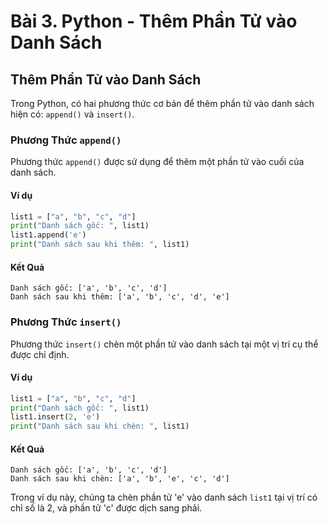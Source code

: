 # Bài 3. Python - Thêm Phần Tử vào Danh Sách

## Thêm Phần Tử vào Danh Sách

Trong Python, có hai phương thức cơ bản để thêm phần tử vào danh sách hiện có: `append()` và `insert()`.

### Phương Thức `append()`

Phương thức `append()` được sử dụng để thêm một phần tử vào cuối của danh sách.

#### Ví dụ

```python
list1 = ["a", "b", "c", "d"]
print("Danh sách gốc: ", list1)
list1.append('e')
print("Danh sách sau khi thêm: ", list1)
```

#### Kết Quả

```
Danh sách gốc: ['a', 'b', 'c', 'd']
Danh sách sau khi thêm: ['a', 'b', 'c', 'd', 'e']
```

### Phương Thức `insert()`

Phương thức `insert()` chèn một phần tử vào danh sách tại một vị trí cụ thể được chỉ định.

#### Ví dụ

```python
list1 = ["a", "b", "c", "d"]
print("Danh sách gốc: ", list1)
list1.insert(2, 'e')
print("Danh sách sau khi chèn: ", list1)
```

#### Kết Quả

```
Danh sách gốc: ['a', 'b', 'c', 'd']
Danh sách sau khi chèn: ['a', 'b', 'e', 'c', 'd']
```

Trong ví dụ này, chúng ta chèn phần tử 'e' vào danh sách `list1` tại vị trí có chỉ số là 2, và phần tử 'c' được dịch sang phải.